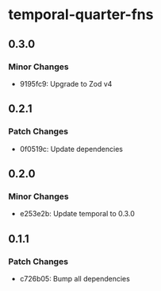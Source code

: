 # temporal-quarter-fns

## 0.3.0

### Minor Changes

- 9195fc9: Upgrade to Zod v4

## 0.2.1

### Patch Changes

- 0f0519c: Update dependencies

## 0.2.0

### Minor Changes

- e253e2b: Update temporal to 0.3.0

## 0.1.1

### Patch Changes

- c726b05: Bump all dependencies
